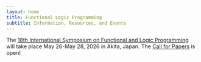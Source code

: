 ```yaml
---
layout: home
title: Functional Logic Programming
subtitle: Information, Resources, and Events
---
```


The [18th International Symposium on Functional and Logic
Programming](/events/flops/2026/) will take place May 26-May 28, 2026 in
Akita, Japan.  The [Call for Papers](/events/flops/2026/cfp/) is open!
